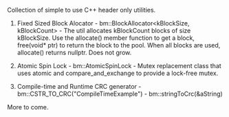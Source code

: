 Collection of simple to use C++ header only utilities.

1. Fixed Sized Block Alocator - bm::BlockAllocator<kBlockSize, kBlockCount> - The util allocates kBlockCount blocks of size kBlockSize.  Use the allocate() member function to get a block, free(void* ptr) to return the block to the pool.  When all blocks are used, allocate() returns nullptr.  Does not grow.
   
2. Atomic Spin Lock - bm::AtomicSpinLock - Mutex replacement class that uses atomic<bool> and compare_and_exchange to provide a lock-free mutex.
   
3. Compile-time and Runtime CRC generator - bm::CSTR_TO_CRC("CompileTimeExample") - bm::stringToCrc(&aString)

More to come.